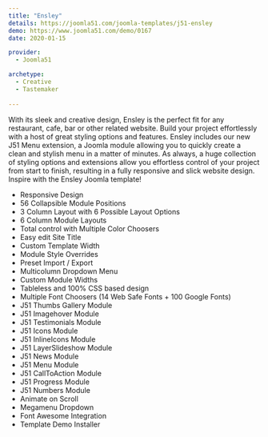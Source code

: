 ```yaml
---
title: "Ensley"
details: https://joomla51.com/joomla-templates/j51-ensley
demo: https://www.joomla51.com/demo/0167
date: 2020-01-15

provider: 
  - Joomla51

archetype:
  - Creative
  - Tastemaker
  
---
```


With its sleek and creative design, Ensley is the perfect fit for any restaurant, cafe, bar or other related website. Build your project effortlessly with a host of great styling options and features. Ensley includes our new J51 Menu extension, a Joomla module allowing you to quickly create a clean and stylish menu in a matter of minutes. As always, a huge collection of styling options and extensions allow you  effortless control of your project from start to finish, resulting in a fully responsive and slick website design. Inspire with the Ensley Joomla template!

* Responsive Design
* 56 Collapsible Module Positions
* 3 Column Layout with 6 Possible Layout Options
* 6 Column Module Layouts
* Total control with Multiple Color Choosers
* Easy edit Site Title
* Custom Template Width
* Module Style Overrides
* Preset Import / Export
* Multicolumn Dropdown Menu
* Custom Module Widths
* Tableless and 100% CSS based design
* Multiple Font Choosers (14 Web Safe Fonts + 100 Google Fonts)
* J51 Thumbs Gallery Module
* J51 Imagehover Module
* J51 Testimonials Module
* J51 Icons Module
* J51 InlineIcons Module
* J51 LayerSlideshow Module
* J51 News Module
* J51 Menu Module
* J51 CallToAction Module
* J51 Progress Module
* J51 Numbers Module
* Animate on Scroll
* Megamenu Dropdown
* Font Awesome Integration
* Template Demo Installer
